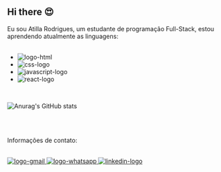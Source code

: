 ## Hi there :heart_eyes:

Eu sou Atilla Rodrigues, um estudante de programação Full-Stack, estou aprendendo atualmente as linguagens:
<br>
<br>
  - <img src="https://img.shields.io/badge/HTML5-E34F26?style=for-the-badge&logo=html5&logoColor=white" alt="logo-html" /> 
  - <img src="https://img.shields.io/badge/CSS3-1572B6?style=for-the-badge&logo=css3&logoColor=white" alt="css-logo" />
  - <img src="https://img.shields.io/badge/JavaScript-F7DF1E?style=for-the-badge&logo=javascript&logoColor=black" alt="javascript-logo" />
  - <img src="https://img.shields.io/badge/React-20232A?style=for-the-badge&logo=react&logoColor=61DAFB" alt="react-logo" />

<br>

![Anurag's GitHub stats](https://github-readme-stats.vercel.app/api?username=atillarodrigues&show_icons=true&theme=transparent)

<br>



<br>

Informações de contato:

<br>

<a href="mailto:atillarodrigues489@gmail.com">
  <img src="https://img.shields.io/badge/Gmail-D14836?style=for-the-badge&logo=gmail&logoColor=white" alt="logo-gmail"/>
</a>

<a href="https://wa.me/5521993979247">
  <img src="https://img.shields.io/badge/WhatsApp-25D366?style=for-the-badge&logo=whatsapp&logoColor=white" alt="logo-whatsapp"/>
</a>

<a href="https://www.linkedin.com/in/atilla-rodrigues-161475267/">
  <img src="https://img.shields.io/badge/LinkedIn-0077B5?style=for-the-badge&logo=linkedin&logoColor=white" alt="linkedin-logo"/>
</a>
